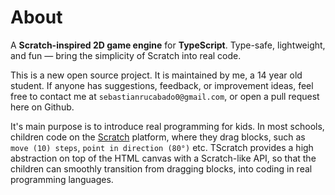 # About

A **Scratch-inspired 2D game engine** for **TypeScript**.
Type-safe, lightweight, and fun — bring the simplicity of Scratch into real code.

This is a new open source project. It is maintained by me, a 14 year old student.
If anyone has suggestions, feedback, or improvement ideas, feel free to contact me
at `sebastianrucabado0@gmail.com`, or open a pull request here on Github.

It's main purpose is to introduce real programming for kids. In most schools,
children code on the [Scratch](https://scratch.mit.edu) platform, where they drag
blocks, such as `move (10) steps`, `point in direction (80°)` etc. TScratch provides
a high abstraction on top of the HTML canvas with a Scratch-like API, so that the
children can smoothly transition from dragging blocks, into coding in real
programming languages.